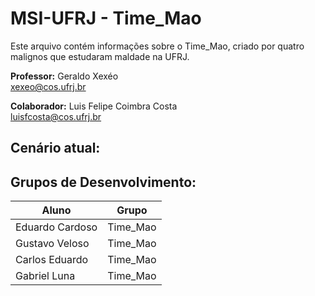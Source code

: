 # MSI-UFRJ - Time_Mao
Este arquivo contém informações sobre o Time_Mao, criado por quatro malignos que estudaram maldade na UFRJ.


**Professor:** Geraldo Xexéo <br>
xexeo@cos.ufrj.br 

**Colaborador:** Luis Felipe Coimbra Costa <br>
luisfcosta@cos.ufrj.br

## Cenário atual:


## Grupos de Desenvolvimento:

| Aluno | Grupo 
| --- | --- |
|Eduardo Cardoso| Time_Mao
|Gustavo Veloso | Time_Mao
|Carlos Eduardo | Time_Mao
|Gabriel Luna   | Time_Mao





